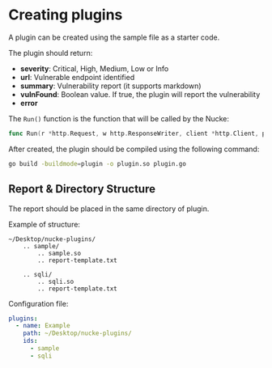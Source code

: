# Creating plugins

A plugin can be created using the sample file as a starter code.

The plugin should return:
- **severity**: Critical, High, Medium, Low or Info
- **url**: Vulnerable endpoint identified
- **summary**: Vulnerability report (it supports markdown)
- **vulnFound**: Boolean value. If true, the plugin will report the vulnerability
- **error**

The `Run()` function is the function that will be called by the Nucke:

```go
func Run(r *http.Request, w http.ResponseWriter, client *http.Client, pluginDir string) (string, string, string, bool, error)
```

After created, the plugin should be compiled using the following command:
```bash
go build -buildmode=plugin -o plugin.so plugin.go
```

## Report & Directory Structure

The report should be placed in the same directory of plugin.

Example of structure:
```
~/Desktop/nucke-plugins/
    .. sample/
        .. sample.so
        .. report-template.txt
    
    .. sqli/
        .. sqli.so
        .. report-template.txt
```

Configuration file:
```yaml
plugins:
  - name: Example
    path: ~/Desktop/nucke-plugins/
    ids:
      - sample
      - sqli
```
